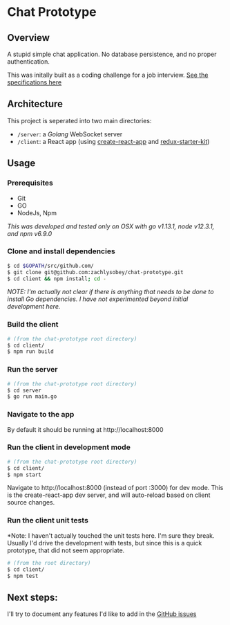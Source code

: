 # Chat Prototype

## Overview

A stupid simple chat application. No database persistence, and no proper authentication.

This was initally built as a coding challenge for a job interview. [See the specifications here](./SPECIFICATIONS.md)

## Architecture

This project is seperated into two main directories:
- `/server`: a *Golang* WebSocket server
- `/client`: a React app (using [create-react-app](https://github.com/facebook/create-react-app) and [redux-starter-kit](https://redux-starter-kit.js.org))

## Usage

### Prerequisites

- Git
- GO
- NodeJs, Npm

*This was developed and tested only on OSX with go v1.13.1, node v12.3.1, and npm v6.9.0*

### Clone and install dependencies

```sh
$ cd $GOPATH/src/github.com/
$ git clone git@github.com:zachlysobey/chat-prototype.git
$ cd client && npm install; cd -
```

*NOTE: I'm actually not clear if there is anything that needs to be done to install Go dependencies. I have not experimented beyond initial development here.*

### Build the client

```sh
# (from the chat-prototype root directory)
$ cd client/
$ npm run build
```

### Run the server

```sh
# (from the chat-prototype root directory)
$ cd server
$ go run main.go
```

### Navigate to the app

By default it should be running at http://localhost:8000

### Run the client in development mode

```sh
# (from the chat-prototype root directory)
$ cd client/
$ npm start
```

Navigate to http://localhost:8000 (instead of port :3000) for dev mode. This is the create-react-app dev server, and will auto-reload based on client source changes.

### Run the client unit tests

*Note: I haven't actually touched the unit tests here. I'm sure they break. Usually I'd drive the development with tests, but since this is a quick prototype, that did not seem appropriate.

```sh
# (from the root directory)
$ cd client/
$ npm test
```

## Next steps:

I'll try to document any features I'd like to add in the [GitHub issues](https://github.com/zachlysobey/chat-prototype/issues)
